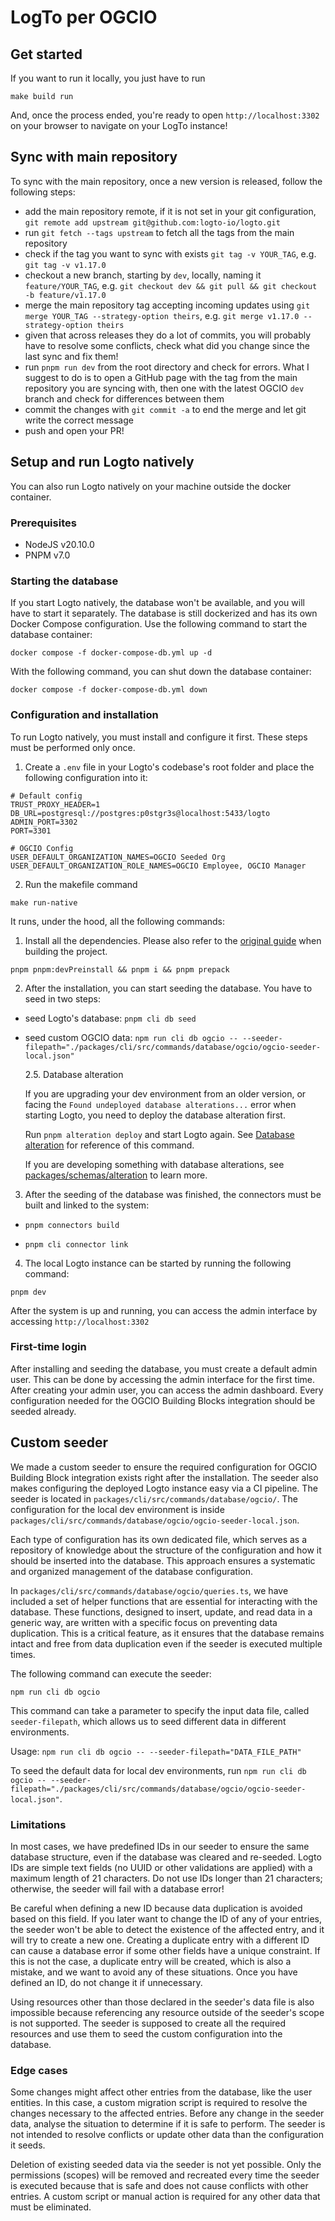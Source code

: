 [comment]: <> (This file has been added on OGCIO fork)

# LogTo per OGCIO

## Get started

If you want to run it locally, you just have to run
```
make build run
```

And, once the process ended, you're ready to open `http://localhost:3302` on your browser to navigate on your LogTo instance!

## Sync with main repository

To sync with the main repository, once a new version is released, follow the following steps:
- add the main repository remote, if it is not set in your git configuration, `git remote add upstream git@github.com:logto-io/logto.git`
- run `git fetch --tags upstream` to fetch all the tags from the main repository
- check if the tag you want to sync with exists `git tag -v YOUR_TAG`, e.g. `git tag -v v1.17.0`
- checkout a new branch, starting by `dev`, locally, naming it `feature/YOUR_TAG`, 
e.g. `git checkout dev && git pull && git checkout -b feature/v1.17.0`
- merge the main repository tag accepting incoming updates using `git merge YOUR_TAG --strategy-option theirs`, 
e.g. `git merge v1.17.0 --strategy-option theirs`
- given that across releases they do a lot of commits, you will probably have to resolve some conflicts, check what did you change since the last sync and fix them!
- run `pnpm run dev` from the root directory and check for errors. What I suggest to do is to open a GitHub page with the tag from the main repository you are syncing with, then one with the latest OGCIO `dev` branch and check for differences between them
- commit the changes with `git commit -a` to end the merge and let git write the correct message
- push and open your PR!

## Setup and run Logto natively

You can also run Logto natively on your machine outside the docker container.

### Prerequisites
- NodeJS v20.10.0
- PNPM v7.0

### Starting the database

If you start Logto natively, the database won't be available, and you will have to start it separately. The database is still dockerized and has its own Docker Compose configuration. Use the following command to start the database container:

`docker compose -f docker-compose-db.yml up -d`

With the following command, you can shut down the database container:

`docker compose -f docker-compose-db.yml down`

### Configuration and installation

To run Logto natively, you must install and configure it first. These steps must be performed only once.

1. Create a `.env` file in your Logto's codebase's root folder and place the following configuration into it:

```
# Default config
TRUST_PROXY_HEADER=1
DB_URL=postgresql://postgres:p0stgr3s@localhost:5433/logto
ADMIN_PORT=3302
PORT=3301

# OGCIO Config
USER_DEFAULT_ORGANIZATION_NAMES=OGCIO Seeded Org
USER_DEFAULT_ORGANIZATION_ROLE_NAMES=OGCIO Employee, OGCIO Manager
```
2. Run the makefile command
```
make run-native
```

It runs, under the hood, all the following commands: 

1. Install all the dependencies. Please also refer to the [original guide](.github/CONTRIBUTING.md) when building the project.

`pnpm pnpm:devPreinstall && pnpm i && pnpm prepack`

2. After the installation, you can start seeding the database. You have to seed in two steps:
- seed Logto's database: `pnpm cli db seed`
- seed custom OGCIO data: `npm run cli db ogcio -- --seeder-filepath="./packages/cli/src/commands/database/ogcio/ogcio-seeder-local.json"`

    2.5. Database alteration

    If you are upgrading your dev environment from an older version, or facing the `Found undeployed database alterations...` error when starting Logto, you need to deploy the database alteration first.

    Run `pnpm alteration deploy` and start Logto again. See [Database alteration](https://docs.logto.io/docs/tutorials/using-cli/database-alteration) for reference of this command.

    If you are developing something with database alterations, see [packages/schemas/alteration](https://github.com/logto-io/logto/tree/master/packages/schemas/alterations) to learn more.

3. After the seeding of the database was finished, the connectors must be built and linked to the system:

- `pnpm connectors build`

- `pnpm cli connector link`

4. The local Logto instance can be started by running the following command:

`pnpm dev`

After the system is up and running, you can access the admin interface by accessing `http://localhost:3302`

### First-time login

After installing and seeding the database, you must create a default admin user. This can be done by accessing the admin interface for the first time. After creating your admin user, you can access the admin dashboard. Every configuration needed for the OGCIO Building Blocks integration should be seeded already.

## Custom seeder

We made a custom seeder to ensure the required configuration for OGCIO Building Block integration exists right after the installation. The seeder also makes configuring the deployed Logto instance easy via a CI pipeline. The seeder is located in `packages/cli/src/commands/database/ogcio/`. The configuration for the local dev environment is inside `packages/cli/src/commands/database/ogcio/ogcio-seeder-local.json`.

Each type of configuration has its own dedicated file, which serves as a repository of knowledge about the structure of the configuration and how it should be inserted into the database. This approach ensures a systematic and organized management of the database configuration.

In `packages/cli/src/commands/database/ogcio/queries.ts`, we have included a set of helper functions that are essential for interacting with the database. These functions, designed to insert, update, and read data in a generic way, are written with a specific focus on preventing data duplication. This is a critical feature, as it ensures that the database remains intact and free from data duplication even if the seeder is executed multiple times.

The following command can execute the seeder:

`npm run cli db ogcio`

This command can take a parameter to specify the input data file, called `seeder-filepath`, which allows us to seed different data in different environments.

Usage: `npm run cli db ogcio -- --seeder-filepath="DATA_FILE_PATH"`

To seed the default data for local dev environments, run `npm run cli db ogcio -- --seeder-filepath="./packages/cli/src/commands/database/ogcio/ogcio-seeder-local.json"`.

### Limitations

In most cases, we have predefined IDs in our seeder to ensure the same database structure, even if the database was cleared and re-seeded. Logto IDs are simple text fields (no UUID or other validations are applied) with a maximum length of 21 characters. Do not use IDs longer than 21 characters; otherwise, the seeder will fail with a database error!

Be careful when defining a new ID because data duplication is avoided based on this field. If you later want to change the ID of any of your entries, the seeder won't be able to detect the existence of the affected entry, and it will try to create a new one. Creating a duplicate entry with a different ID can cause a database error if some other fields have a unique constraint. If this is not the case, a duplicate entry will be created, which is also a mistake, and we want to avoid any of these situations. Once you have defined an ID, do not change it if unnecessary.

Using resources other than those declared in the seeder's data file is also impossible because referencing any resource outside of the seeder's scope is not supported. The seeder is supposed to create all the required resources and use them to seed the custom configuration into the database.

### Edge cases

Some changes might affect other entries from the database, like the user entities. In this case, a custom migration script is required to resolve the changes necessary to the affected entries. Before any change in the seeder data, analyse the situation to determine if it is safe to perform. The seeder is not intended to resolve conflicts or update other data than the configuration it seeds.

Deletion of existing seeded data via the seeder is not yet possible. Only the permissions (scopes) will be removed and recreated every time the seeder is executed because that is safe and does not cause conflicts with other entries. A custom script or manual action is required for any other data that must be eliminated.
